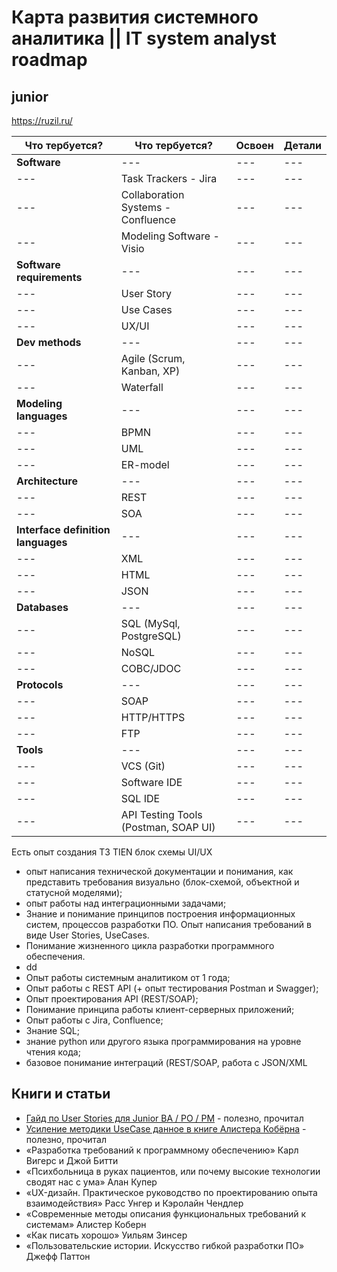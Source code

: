 # Карта развития системного аналитика || IT system analyst roadmap



## junior

https://ruzil.ru/

|Что тербуется?|Что тербуется?|Освоен |Детали|
|----------|-----------|-----------|------------|
|**Software**|---|---|---|
|---|Task Trackers - Jira|---|---|
|---|Collaboration Systems - Confluence|---|---|
|---|Modeling Software - Visio|---|---|
|**Software requirements**|---|---|---|
|---|User Story|---|---|
|---|Use Cases|---|---|
|---|UX/UI|---|---|
|**Dev methods**|---|---|---|
|---|Agile (Scrum, Kanban, XP)|---|---|
|---|Waterfall|---|---|
|**Modeling languages**|---|---|---|
|---|BPMN|---|---|
|---|UML|---|---|
|---|ER-model|---|---|
|**Architecture**|---|---|---|
|---|REST|---|---|
|---|SOA|---|---|
|**Interface definition languages**|---|---|---|
|---|XML|---|---|
|---|HTML|---|---|
|---|JSON|---|---|
|**Databases**|---|---|---|
|---|SQL (MySql, PostgreSQL)|---|---|
|---|NoSQL|---|---|
|---|COBC/JDOC|---|---|
|**Protocols**|---|---|---|
|---|SOAP|---|---|
|---|HTTP/HTTPS|---|---|
|---|FTP|---|---|
|**Tools**|---|---|---|
|---|VCS (Git)|---|---|
|---|Software IDE|---|---|
|---|SQL IDE|---|---|
|---|API Testing Tools (Postman, SOAP UI)|---|---|


Есть опыт создания ТЗ TIEN
блок схемы
UI/UX

- опыт написания технической документации и понимания, как представить требования визуально (блок-схемой, объектной и статусной моделями);
- опыт работы над интеграционными задачами;
- Знание и понимание принципов построения информационных систем, процессов разработки ПО. Опыт написания требований в виде User Stories, UseCases.
- Понимание жизненного цикла разработки программного обеспечения. 
- dd
- Опыт работы системным аналитиком от 1 года;
- Опыт работы с REST API (+ опыт тестирования Postman и Swagger);
- Опыт проектирования API (REST/SOAP);
- Понимание принципа работы клиент-серверных приложений;
- Опыт работы с Jira, Confluence;
- Знание SQL;
- знание python или другого языка программирования на уровне чтения кода;
- базовое понимание интеграций (REST/SOAP, работа с JSON/XML


## Книги и статьи

- [Гайд по User Stories для Junior BA / PO / PM](https://habr.com/ru/post/577420/) - полезно, прочитал
- [Усиление методики UseCase данное в книге Алистера Кобёрна](https://habr.com/ru/post/468267/) - полезно, прочитал
- «Разработка требований к программному обеспечению» Карл Вигерс и Джой Битти
- «Психбольница в руках пациентов, или почему высокие технологии сводят нас с ума» Алан Купер
- «UX-дизайн. Практическое руководство по проектированию опыта взаимодействия» Расс Унгер и Кэролайн Чендлер
- «Современные методы описания функциональных требований к системам» Алистер Коберн
- «Как писать хорошо» Уильям Зинсер
- «Пользовательские истории. Искусство гибкой разработки ПО» Джефф Паттон



